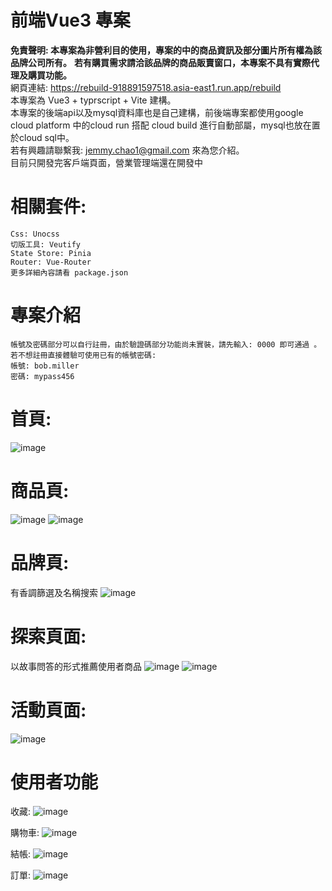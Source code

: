 # 前端Vue3 專案
**免責聲明: 本專案為非營利目的使用，專案的中的商品資訊及部分圖片所有權為該品牌公司所有。**
**若有購買需求請洽該品牌的商品販賣窗口，本專案不具有實際代理及購買功能。** <br/>
網頁連結: https://rebuild-918891597518.asia-east1.run.app/rebuild  <br/>
本專案為 Vue3 + typrscript + Vite 建構。<br/>
本專案的後端api以及mysql資料庫也是自己建構，前後端專案都使用google cloud platform 中的cloud run 搭配 cloud build 進行自動部屬，mysql也放在置於cloud sql中。<br/>
若有興趣請聯繫我: jemmy.chao1@gmail.com 來為您介紹。<br/>
目前只開發完客戶端頁面，營業管理端還在開發中<br/>
# 相關套件:<br/> 
    Css: Unocss
    切版工具: Veutify
    State Store: Pinia
    Router: Vue-Router
    更多詳細內容請看 package.json
 # 專案介紹 <br/>
    帳號及密碼部分可以自行註冊，由於驗證碼部分功能尚未實裝，請先輸入: 0000 即可通過 。
    若不想註冊直接體驗可使用已有的帳號密碼: 
    帳號: bob.miller
    密碼: mypass456

# 首頁:
![image](https://github.com/user-attachments/assets/d37af790-bee2-4255-b404-a3ac37e230b6)

# 商品頁:
![image](https://github.com/user-attachments/assets/4ff8fc04-282f-4b7a-ae4e-01e7677473f2)
![image](https://github.com/user-attachments/assets/672c7cec-43a1-41f2-8908-4af33cb3e516)


# 品牌頁:
有香調篩選及名稱搜索
![image](https://github.com/user-attachments/assets/be8b5f24-d702-438a-9972-d26a12f46127)

# 探索頁面:
以故事問答的形式推薦使用者商品
![image](https://github.com/user-attachments/assets/4cfa3249-71f7-409e-8590-6adae246acce)
![image](https://github.com/user-attachments/assets/d8dd7d67-5046-47a2-bcee-ee874c1c9291)


# 活動頁面:
![image](https://github.com/user-attachments/assets/a2bbbad1-f004-4e22-a743-4be483a3a701)

# 使用者功能
收藏:
![image](https://github.com/user-attachments/assets/f44fc767-a312-4655-b720-7ad11d1ceb9f)

購物車:
![image](https://github.com/user-attachments/assets/aafaef61-b07c-40b6-933d-0c98d92ccc24)

結帳:
![image](https://github.com/user-attachments/assets/eb9851fc-85a5-467d-b729-9072e545b0d5)

訂單:
![image](https://github.com/user-attachments/assets/79525c1c-5a73-423b-83eb-6c321b525655)


